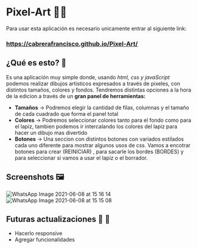 # Pixel-Art :artist: 

Para usar esta aplicación es necesario unicamente entrar al siguiente link: 
### https://cabrerafrancisco.github.io/Pixel-Art/

## ¿Qué es esto? 👀️

Es una aplicación muy simple donde, usando *html, css y javaScript* podemos realizar dibujos artisticos expresados a través de pixeles, con distintos tamaños, colores y fondos.
Tendremos distintas opciones a la hora de la edicion a través de un **gran panel de herramientas:**

* **Tamaños** -> Podremos elegir la cantidad de filas, columnas y el tamaño de cada cuadrado que forma el panel total
* **Colores** -> Podremos seleccionar colores tanto para el fondo como para el lapiz, tambien podemos ir intercalando los colores del lapiz para hacer un dibujo mas divertido
* **Botones** -> Una seccion con distintos botones con variados estilados cada uno diferente para mostrar algunos usos de css. Vamos a encotrar botones para crear (REINICIAR) , para sacarle los bordes (BORDES) y para seleccionar si vamos a usar el lapiz o el borrador.

## Screenshots :framed_picture: 
![WhatsApp Image 2021-06-08 at 15 16 14](https://user-images.githubusercontent.com/45265068/121715535-60fcbe80-cab5-11eb-9ce9-f77302e0ed29.jpeg)
![WhatsApp Image 2021-06-08 at 15 15 08](https://user-images.githubusercontent.com/45265068/121715544-635f1880-cab5-11eb-9012-c9db8894b8db.jpeg)

## Futuras actualizaciones :arrow_up_small: 🔼

* Hacerlo responsive
* Agregar funcionalidades
